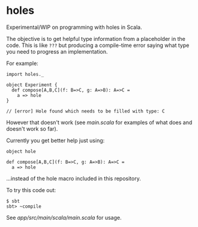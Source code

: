 # holes
Experimental/WIP on programming with holes in Scala.

The objective is to get helpful type information from a placeholder in the code.
This is like `???` but producing a compile-time error saying what type you need to progress an implementation.

For example:

```
import holes._

object Experiment {
  def compose[A,B,C](f: B=>C, g: A=>B): A=>C =
    a => hole
}

// [error] Hole found which needs to be filled with type: C
```

However that doesn't work (see _main.scala_ for examples of what does and doesn't work so far).

Currently you get better help just using:

```
object hole

def compose[A,B,C](f: B=>C, g: A=>B): A=>C =
  a => hole
```

...instead of the hole macro included in this repository.

To try this code out:

```
$ sbt
sbt> ~compile
```

See _app/src/main/scala/main.scala_ for usage.

